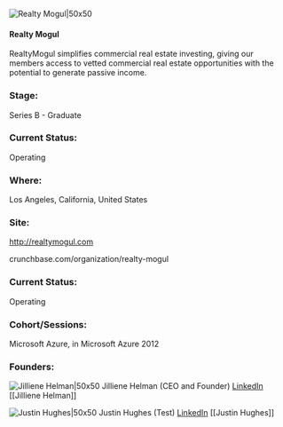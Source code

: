 

![Realty Mogul|50x50](https://graph.facebook.com/284685701623585/picture?type=large&return_ssl_resources=1)

#### Realty Mogul
RealtyMogul simplifies commercial real estate investing, giving our members access to vetted commercial real estate opportunities with the potential to generate passive income.

### Stage: 
Series B - Graduate 

### Current Status: 
Operating

### Where:
Los Angeles, California, United States

### Site:
http://realtymogul.com



crunchbase.com/organization/realty-mogul

### Current Status: 
Operating

### Cohort/Sessions: 
Microsoft Azure, in Microsoft Azure 2012

### Founders: 

![Jilliene Helman|50x50](https://s3.amazonaws.com/photos.angel.co/users/215778-medium_jpg?1356478340) Jilliene Helman (CEO and Founder) [LinkedIn](https://linkedin.com/in/jillienehelman) [[Jilliene Helman]]

![Justin Hughes|50x50](https://s3.amazonaws.com/f6s-public/profiles/841130_th2.jpg) Justin Hughes (Test) [LinkedIn](https://linkedin.com/in/justinthughes) [[Justin Hughes]]


